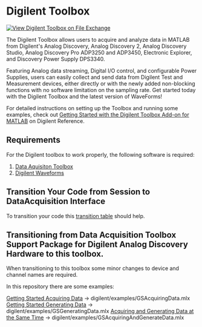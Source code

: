 # Digilent Toolbox

[![View Digilent Toolbox on File Exchange](https://www.mathworks.com/matlabcentral/images/matlab-file-exchange.svg)](https://www.mathworks.com/matlabcentral/fileexchange/122817-digilent-toolbox)

The Digilent Toolbox allows users to acquire and analyze data in MATLAB from Digilent's Analog Discovery, Analog Discovery 2, Analog Discovery Studio, Analog Discovery Pro ADP3250 and ADP3450, Electronic Explorer, and Discovery Power Supply DPS3340.

Featuring Analog data streaming, Digital I/O control, and configurable Power Supplies, users can easily collect and send data from Digilent Test and Measurement devices, either directly or with the newly added non-blocking functions with no software limitation on the sampling rate.
Get started today with the Digilent Toolbox and the latest version of WaveForms!

For detailed instructions on setting up the Toolbox and running some examples, check out [Getting Started with the Digilent Toolbox Add-on for MATLAB](https://digilent.com/reference/test-and-measurement/guides/matlab-getting-started) on Digilent Reference.

## Requirements
For the Digilent toolbox to work properly, the following software is required:

1. [Data Aquisiton Toolbox](https://www.mathworks.com/products/data-acquisition.html)
2. [Digilent Waveforms](https://digilent.com/shop/software/digilent-waveforms/download)

## Transition Your Code from Session to DataAcquisition Interface

To transition your code this [transition table](https://www.mathworks.com/help/daq/transition-your-code-from-session-to-dataacquisition-interface.html) should help.

## Transitioning from **Data Acquisition Toolbox Support Package for Digilent Analog Discovery Hardware** to this toolbox.

When transitioning to this toolbox some minor changes to device and channel names are required.

In this repository there are some examples:

[Getting Started Acquiring Data](https://www.mathworks.com/help/daq/getting-started-acquiring-data-with-digilent-analog-discovery.html) -> digilent/examples/GSAcquiringData.mlx
[Getting Started Generating Data](https://www.mathworks.com/help/daq/getting-started-generating-data-with-digilent-analog-discovery.html) -> digilent/examples/GSGeneratingData.mlx
[Acquiring and Generating Data at the Same Time](https://www.mathworks.com/help/daq/acquiring-and-generating-data-at-the-same-time-with-digilent-analog-discovery.html) -> digilent/examples/GSAcquiringAndGenerateData.mlx
